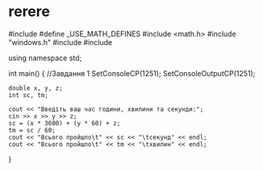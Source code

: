 # rerere
#include <iostream>
#define _USE_MATH_DEFINES
#include <math.h>
#include "windows.h"
#include <cmath>
#include <iomanip>


using namespace std;

int main()
{
    //Завдання 1
    SetConsoleCP(1251);
    SetConsoleOutputCP(1251);

    double x, y, z;
    int sc, tm;

    cout << "Введіть ваш час години, хвилини та секунди:";
    cin >> x >> y >> z;
    sc = (x * 3600) + (y * 60) + z;
    tm = sc / 60;
    cout << "Всього пройшло\t" << sc << "\tсекунд" << endl;
    cout << "Всього пройшло\t" << tm << "\tхвилин" << endl;

}

